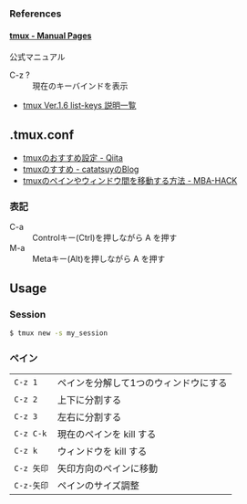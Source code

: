 ### References

#### [tmux - Manual Pages](http://www.openbsd.org/cgi-bin/man.cgi?query=tmux&sektion=1)
公式マニュアル

<dl><dt>C-z ?</dt><dd>現在のキーバインドを表示</dd>

- [tmux Ver.1.6 list-keys 説明一覧](http://n.blueblack.net/files/2012-07-20_04_comfortable_cui_environment_tmux/tmux_list_keys_info.txt)


## .tmux.conf

* [tmuxのおすすめ設定 - Qiita](http://qiita.com/catatsuy/items/db0a471bf1eabaa21c36)
* [tmuxのすすめ - catatsuyのBlog](http://blog.catatsuy.org/a/243)
* [tmuxのペインやウィンドウ間を移動する方法 - MBA-HACK](http://mba-hack.blogspot.jp/2013/01/tmux.html)

### 表記

<dl>
  <dt>C-a</dt>
  <dd>Controlキー(Ctrl)を押しながら A を押す</dd>
  <dt>M-a</dt>
  <dd>Metaキー(Alt)を押しながら A を押す</dd>
</dl>


## Usage

### Session
```sh
$ tmux new -s my_session
```

### ペイン

<table>
    <tr>
        <td><code>C-z 1</code></td><td>ペインを分解して1つのウィンドウにする</td>
    </tr>
    <tr>
        <td><code>C-z 2</code></td><td>上下に分割する</td>
    </tr>
    <tr>
        <td><code>C-z 3</code></td><td>左右に分割する</td>
    </tr>
    <tr>
        <td><code>C-z C-k</code></td><td>現在のペインを kill する</td>
    </tr>
    <tr>
        <td><code>C-z k</code></td><td>ウィンドウを kill する</td>
    </tr>
    <tr>
        <td><code>C-z 矢印</code></td><td>矢印方向のペインに移動</td>
    </tr>
    <tr>
        <td><code>C-z-矢印</code></td><td>ペインのサイズ調整</td>
    </tr>
</table>
